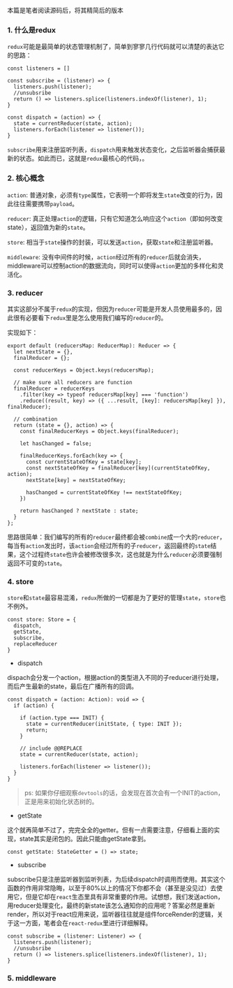 本篇是笔者阅读源码后，将其精简后的版本

### 1. 什么是redux

`redux`可能是最简单的状态管理机制了，简单到寥寥几行代码就可以清楚的表达它的思路：

```
const listeners = []

const subscribe = (listener) => {
  listeners.push(listener);
  //unsubsribe
  return () => listeners.splice(listeners.indexOf(listener), 1);
}

const dispatch = (action) => {
  state = currentReducer(state, action);
  listeners.forEach(listener => listener());
}
```
`subscribe`用来注册监听列表，`dispatch`用来触发状态变化，之后监听器会捕获最新的状态。如此而已，这就是`redux`最核心的代码，。

### 2. 核心概念

`action`: 普通对象，必须有`type`属性，它表明一个即将发生`state`改变的行为，因此往往需要携带`payload`。

`reducer`: 真正处理`action`的逻辑，只有它知道怎么响应这个`action`（即如何改变state），返回值为新的`state`。

`store`: 相当于`state`操作的封装，可以发送`action`，获取`state`和注册监听器。

`middleware`: 没有中间件的时候，`action`经过所有的`reducer`后就会消失，middleware可以控制action的数据流向，同时可以使得`action`更加的多样化和灵活化。

### 3. reducer

其实这部分不属于`redux`的实现，但因为`reducer`可能是开发人员使用最多的，因此很有必要看下`redux`里是怎么使用我们编写的`reducer`的。

实现如下：

```
export default (reducersMap: ReducerMap): Reducer => {
  let nextState = {}, 
  finalReducer = {};

  const reducerKeys = Object.keys(reducersMap);

  // make sure all reducers are function
  finalReducer = reducerKeys
    .filter(key => typeof reducersMap[key] === 'function')
    .reduce((result, key) => ({ ...result, [key]: reducersMap[key] }), finalReducer);

  // combination
  return (state = {}, action) => {
    const finalReducerKeys = Object.keys(finalReducer);

    let hasChanged = false;

    finalReducerKeys.forEach(key => {
      const currentStateOfKey = state[key];
      const nextStateOfKey = finalReducer[key](currentStateOfKey, action);
      nextState[key] = nextStateOfKey;

      hasChanged = currentStateOfKey !== nextStateOfKey;
    })

    return hasChanged ? nextState : state;
  }
};
```
思路很简单：我们编写的所有的`reducer`最终都会被`combine`成一个大的`reducer`，每当有`action`发出时，该`action`会经过所有的子`reducer`，返回最终的`state`结果，这个过程终`state`也许会被修改很多次，这也就是为什么`reducer`必须要强制返回不可变的`state`。


### 4. store
 
`store`和`state`最容易混淆，`redux`所做的一切都是为了更好的管理`state`，`store`也不例外。

```
const store: Store = {
  dispatch,
  getState,
  subscribe,
  replaceReducer
}

```

- dispatch

dispach会分发一个action，根据action的类型进入不同的子reducer进行处理，而后产生最新的state，最后在广播所有的回调。

```
const dispatch = (action: Action): void => {
  if (action) {

    if (action.type === INIT) {
      state = currentReducer(initState, { type: INIT });
      return;
    }

    // include @@REPLACE 
    state = currentReducer(state, action);
    
    listeners.forEach(listener => listener());
  }
}
```

> ps: 如果你仔细观察`devtools`的话，会发现在首次会有一个INIT的action，正是用来初始化状态树的。

- getState

这个就再简单不过了，完完全全的getter。但有一点需要注意，仔细看上面的实现，state其实是闭包的。因此只能由getState拿到。

```
const getState: StateGetter = () => state;
```

- subscribe

subscribe只是注册监听器到监听列表，为后续dispatch时调用而使用。其实这个函数的作用非常隐晦，以至于80%以上的情况下你都不会（甚至是没见过）去使用它，但是它却在`react`生态里具有非常重要的作用。试想想，我们发送action，用reducer处理变化，最终的新state该怎么通知你的应用呢？答案必然是重新render，所以对于react应用来说，监听器往往就是组件forceRender的逻辑，关于这一方面，笔者会在`react-redux`里进行详细解释。

```
const subscribe = (listener: Listener) => {
  listeners.push(listener);
  //unsubsribe
  return () => listeners.splice(listeners.indexOf(listener), 1);
}
```

### 5. middleware

